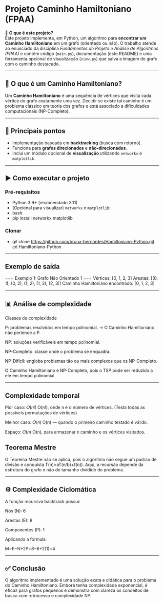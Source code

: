 
# Projeto Caminho Hamiltoniano (FPAA)

📖 **O que é este projeto?**  
Este projeto implementa, em Python, um algoritmo para **encontrar um Caminho Hamiltoniano** em um grafo (orientado ou não). O trabalho atende ao enunciado da disciplina *Fundamentos de Projeto e Análise de Algoritmos (FPAA)* e contém código (`main.py`), documentação (este README) e uma ferramenta opcional de visualização (`view.py`) que salva a imagem do grafo com o caminho destacado.

---

## 🧭 O que é um Caminho Hamiltoniano?
Um **Caminho Hamiltoniano** é uma sequência de vértices que visita cada vértice do grafo exatamente uma vez. Decidir se existe tal caminho é um problema clássico em teoria dos grafos e está associado a dificuldades computacionais (NP-Completo).

---

## 🔑 Principais pontos
- Implementação baseada em **backtracking** (busca com retorno).
- Funciona para **grafos direcionados** e **não-direcionados**.
- Inclui um módulo opcional de **visualização** utilizando `networkx` e `matplotlib`.

---

## ▶️ Como executar o projeto

### Pré-requisitos
- Python 3.9+ (recomendado 3.11)
- (Opcional para visualizar) `networkx` e `matplotlib`:
- bash
- pip install networkx matplotlib

### Clonar
- git clone https://github.com/bruna-bernardes/Hamiltoniano-Python.git
cd Hamiltoniano-Python

---

## Exemplo de saída

=== Exemplo 1: Grafo Não Orientado 1 ===
Vértices: [0, 1, 2, 3]
Arestas: [(0, 1), (0, 2), (1, 2), (1, 3), (2, 3)]
Caminho Hamiltoniano encontrado: [0, 1, 2, 3]

---

## 📊 Análise de complexidade
Classes de complexidade

P: problemas resolvidos em tempo polinomial.
→ O Caminho Hamiltoniano não pertence a P.

NP: soluções verificáveis em tempo polinomial.

NP-Completo: classe onde o problema se enquadra.

NP-Difícil: engloba problemas tão ou mais complexos que os NP-Completo.

O Caminho Hamiltoniano é NP-Completo, pois o TSP pode ser reduzido a ele em tempo polinomial.

---

## Complexidade temporal

Pior caso: 
𝑂(𝑛!)
O(n!), onde n é o número de vértices.
(Testa todas as possíveis permutações de vértices)

Melhor caso: 
𝑂(𝑛)
O(n) — quando o primeiro caminho testado é válido.

Espaço: 
𝑂(𝑛)
O(n), para armazenar o caminho e os vértices visitados.

## Teorema Mestre

O Teorema Mestre não se aplica, pois o algoritmo não segue um padrão de divisão e conquista T(n)=aT(n/b)+f(n)).
Aqui, a recursão depende da estrutura do grafo e não do tamanho dividido do problema.

---

## ⚙️ Complexidade Ciclomática

A função recursiva backtrack possui:

Nós (N): 6

Arestas (E): 8

Componentes (P): 1

Aplicando a fórmula:

M=E−N+2P=8−6+2(1)=4

---

## ✅ Conclusão

O algoritmo implementado é uma solução exata e didática para o problema do Caminho Hamiltoniano.
Embora tenha complexidade exponencial, é eficaz para grafos pequenos e demonstra com clareza os conceitos de busca com retrocesso e complexidade NP.

